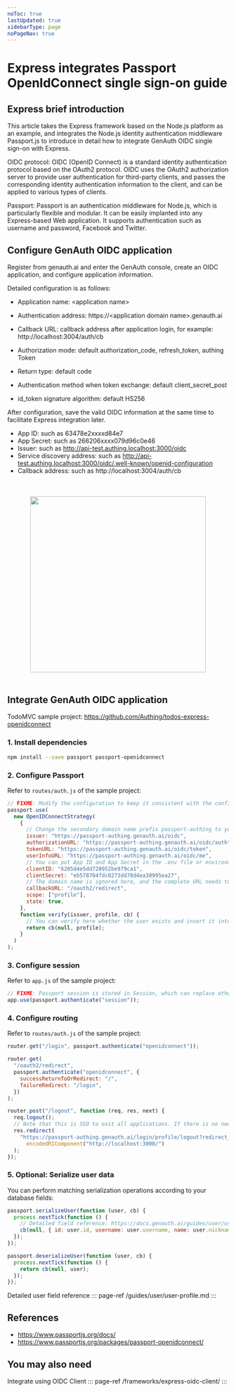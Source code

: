 ```yaml
---
noToc: true
lastUpdated: true
sidebarType: page
noPageNav: true
---
```


# Express integrates Passport OpenIdConnect single sign-on guide

## Express brief introduction

This article takes the Express framework based on the Node.js platform as an example, and integrates the Node.js identity authentication middleware Passport.js to introduce in detail how to integrate GenAuth OIDC single sign-on with Express.

OIDC protocol: OIDC (OpenID Connect) is a standard identity authentication protocol based on the OAuth2 protocol. OIDC uses the OAuth2 authorization server to provide user authentication for third-party clients, and passes the corresponding identity authentication information to the client, and can be applied to various types of clients.

Passport: Passport is an authentication middleware for Node.js, which is particularly flexible and modular. It can be easily implanted into any Express-based Web application. It supports authentication such as username and password, Facebook and Twitter.

## Configure GenAuth OIDC application

Register from genauth.ai and enter the GenAuth console, create an OIDC application, and configure application information.

Detailed configuration is as follows:

- Application name: \<application name\>

- Authentication address: https://\<application domain name\>.genauth.ai

- Callback URL: callback address after application login, for example: http://localhost:3004/auth/cb

- Authorization mode: default authorization_code, refresh_token, authing Token

- Return type: default code

- Authentication method when token exchange: default client_secret_post

- id_token signature algorithm: default HS256

After configuration, save the valid OIDC information at the same time to facilitate Express integration later.

- App ID: such as 63478e2xxxxd84e7
- App Secret: such as 266206xxxx079d96c0e46
- Issuer: such as http://api-test.authing.localhost:3000/oidc
- Service discovery address: such as http://api-test.authing.localhost:3000/oidc/.well-known/openid-configuration
- Callback address: such as http://localhost:3004/auth/cb

<img src="@imagesZhCn/integration/express/step.png" height=400 style="display:block;margin:50px auto;">

## Integrate GenAuth OIDC application

TodoMVC sample project: https://github.com/Authing/todos-express-openidconnect

### 1. Install dependencies

```bash
npm install --save passport passport-openidconnect
```

### 2. Configure Passport

Refer to `routes/auth.js` of the sample project:

```js
// FIXME: Modify the configuration to keep it consistent with the configuration in the GenAuth console
passport.use(
  new OpenIDConnectStrategy(
    {
      // Change the secondary domain name prefix passport-authing to your own application domain name
      issuer: "https://passport-authing.genauth.ai/oidc",
      authorizationURL: "https://passport-authing.genauth.ai/oidc/auth",
      tokenURL: "https://passport-authing.genauth.ai/oidc/token",
      userInfoURL: "https://passport-authing.genauth.ai/oidc/me",
      // You can put App ID and App Secret in the .env file or environment variables
      clientID: "6205d4e5dd728952be979ca1",
      clientSecret: "eb578704fdc0273dd78d4ea38995ea27",
      // The domain name is ignored here, and the complete URL needs to be configured in the GenAuth console
      callbackURL: "/oauth2/redirect",
      scope: ["profile"],
      state: true,
    },
    function verify(issuer, profile, cb) {
      // You can verify here whether the user exists and insert it into your application database
      return cb(null, profile);
    }
  )
);
```

### 3. Configure session

Refer to `app.js` of the sample project:

```js
// FIXME: Passport session is stored in Session, which can replace other
app.use(passport.authenticate("session"));
```

### 4. Configure routing

Refer to `routes/auth.js` of the sample project:

```js
router.get("/login", passport.authenticate("openidconnect"));

router.get(
  "/oauth2/redirect",
  passport.authenticate("openidconnect", {
    successReturnToOrRedirect: "/",
    failureRedirect: "/login",
  })
);

router.post("/logout", function (req, res, next) {
  req.logout();
  // Note that this is SSO to exit all applications. If there is no need, you can directly return to `/`
  res.redirect(
    "https://passport-authing.genauth.ai/login/profile/logout?redirect_uri=" +
      encodeURIComponent("http://localhost:3000/")
  );
});
```

### 5. Optional: Serialize user data

You can perform matching serialization operations according to your database fields:

```js
passport.serializeUser(function (user, cb) {
  process.nextTick(function () {
    // Detailed field reference: https://docs.genauth.ai/guides/user/user-profile.html
    cb(null, { id: user.id, username: user.username, name: user.nickname });
  });
});

passport.deserializeUser(function (user, cb) {
  process.nextTick(function () {
    return cb(null, user);
  });
});
```

Detailed user field reference
::: page-ref /guides/user/user-profile.md
:::

## References

- https://www.passportjs.org/docs/
- https://www.passportjs.org/packages/passport-openidconnect/

## You may also need

Integrate using OIDC Client
::: page-ref /frameworks/express-oidc-client/
:::
